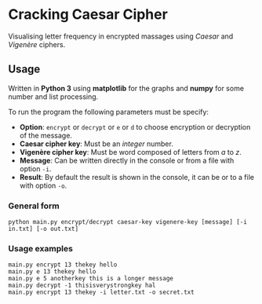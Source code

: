 # Cracking Caesar Cipher
Visualising letter frequency in encrypted massages using *Caesar* and *Vigenère* ciphers.
## Usage
Written in **Python 3** using **matplotlib** for the graphs and **numpy** for some number and list processing.

To run the program the following parameters must be specify:
- **Option**: `encrypt` or `decrypt` or `e` or `d` to choose encryption or decryption of the message.
- **Caesar cipher key**: Must be an *integer* number.
- **Vigenère cipher key**: Must be word composed of letters from *a* to *z*.
- **Message**: Can be written directly in the console or from a file with option `-i`.
- **Result**: By default the result is shown in the console, it can be or to a file with option `-o`.
### General form 
```
python main.py encrypt/decrypt caesar-key vigenere-key [message] [-i in.txt] [-o out.txt]
```
### Usage examples
```
main.py encrypt 13 thekey hello
main.py e 13 thekey hello
main.py e 5 anotherkey this is a longer message
main.py decrypt -1 thisisverystrongkey hal
main.py encrypt 13 thekey -i letter.txt -o secret.txt
```
